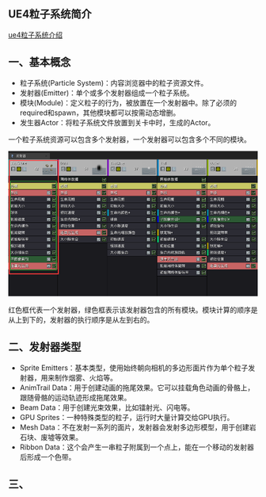 ## UE4粒子系统简介

[ue4粒子系统介绍](https://blog.uwa4d.com/archives/2210.html)

## 一、基本概念

- 粒子系统(Particle System)：内容浏览器中的粒子资源文件。
- 发射器(Emitter)：单个或多个发射器组成一个粒子系统。
- 模块(Module)：定义粒子的行为，被放置在一个发射器中。除了必须的required和spawn，其他模块都可以按需动态增删。
- 发生器Actor：将粒子系统文件放置到关卡中时，生成的Actor。

一个粒子系统资源可以包含多个发射器，一个发射器可以包含多个不同的模块。

![](./pic/ps1.png)

红色框代表一个发射器，绿色框表示该发射器包含的所有模块。模块计算的顺序是从上到下的，发射器的执行顺序是从左到右的。

## 二、发射器类型

- Sprite Emitters：基本类型，使用始终朝向相机的多边形面片作为单个粒子发射器，用来制作烟雾、火焰等。
- AnimTrail Data：用于创建动画的拖尾效果。它可以挂载角色动画的骨骼上，跟随骨骼的运动轨迹形成拖尾效果。
- Beam Data：用于创建光束效果，比如镭射光、闪电等。
- GPU Sprites：一种特殊类型的粒子，运行时大量计算交给GPU执行。
- Mesh Data：不在发射一系列的面片，发射器会发射多边形模型，用于创建岩石块、废墟等效果。
- Ribbon Data：这个会产生一串粒子附属到一个点上，能在一个移动的发射器后形成一个色带。

## 三、
